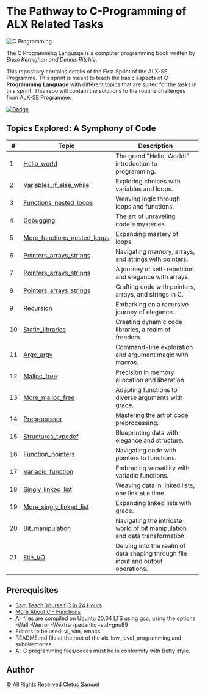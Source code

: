 # The Pathway to C-Programming of ALX Related Tasks

![C Programming](https://easystudyhub.com/wp-content/uploads/2023/03/C-progamming.jpg)

The C Programming Language is a computer programming book written by *Brian Kernighan and Dennis Ritchie*.

This repository contains details of the First Sprint of the ALX-SE Programme. This sprint is meant to teach the basic aspects of **C Programming Language** with different topics that are suited for the tasks in this sprint. This repo will contain the solutions to the routine challenges from ALX-SE Programme.

[![Badge](https://img.shields.io/badge/Topics-Covered%20-blue)](https://www.example.com/data-science)

## Topics Explored: A Symphony of Code

| #  | Topic                                      | Description                                           |
| -- | ------------------------------------------ | ----------------------------------------------------- |
| 1  | [Hello_world](./0x00-hello_world)          | The grand "Hello, World!" introduction to programming. |
| 2  | [Variables_if_else_while](./0x01-variables_if_else_while) | Exploring choices with variables and loops. |
| 3  | [Functions_nested_loops](./0x02-functions_nested_loops)   | Weaving logic through loops and functions.  |
| 4  | [Debugging](./0x03-debugging)                | The art of unraveling code's mysteries.         |
| 5  | [More_functions_nested_loops](./0x04-more_functions_nested_loops) | Expanding mastery of loops.        |
| 6  | [Pointers_arrays_strings](./0x05-pointers_arrays_strings)   | Navigating memory, arrays, and strings with pointers.          |
| 7  | [Pointers_arrays_strings](./0x06-pointers_arrays_strings/)  | A journey of self-repetition and elegance with arrays.         |
| 8  | [Pointers_arrays_strings](./0x07-pointers_arrays_strings)  | Crafting code with pointers, arrays, and strings in C.        |
| 9  | [Recursion](./0x08-recursion/)                | Embarking on a recursive journey of elegance.       |
| 10 | [Static_libraries](./0x09-static_libraries/)            | Creating dynamic code libraries, a realm of freedom.        |
| 11 | [Argc_argv](./0x0A-argc_argv/)          | Command-line exploration and argument magic with macros.           |
| 12 | [Malloc_free](./0x0B-malloc_free)| Precision in memory allocation and liberation.     |
| 13 | [More_malloc_free](./0x0C-more_malloc_free/)| Adapting functions to diverse arguments with grace.          |
| 14 | [Preprocessor](./0x0D-preprocessor/)| Mastering the art of code preprocessing.      |
| 15 | [Structures_typedef](./0x0E-structures_typedef/)  | Blueprinting data with elegance and structure.          |
| 16 | [Function_pointers](./0x0F-function_pointers)  | Navigating code with pointers to functions.          |
| 17 | [Variadic_function](./0x10-variadic_functions)  | Embracing versatility with variadic functions.          |
| 18 | [Singly_linked_list](./0x12-singly_linked_lists/)  | Weaving data in linked lists, one link at a time.          |
| 19 | [More_singly_linked_list](./0x13-more_singly_linked_lists)  | Expanding linked lists with grace.          |
| 20 | [Bit_manipulation](./0x14-bit_manipulation)  | Navigating the intricate world of bit manipulation and data transformation.          |
| 21 | [File_I/O](./0x15-file_io/)  | Delving into the realm of data shaping through file input and output operations.          |



## Prerequisites
- [Sam Teach Yourself C in 24 Hours](https://www.pdfdrive.com/sams-teach-yourself-c-in-24-hours-e17514248.html)
- [More About C - Functions](https://www.tutorialspoint.com/cprogramming/c_functions.htm)
- All files are compiled on Ubuntu 20.04 LTS using gcc, using the options -Wall -Werror -Wextra -pedantic -std=gnu89
- Editors to be used: vi, vim, emacs
- README.md file at the root of the alx-low_level_programming and subdirectories.
- All C programming files/codes must be in conformity with Betty style.

## Author
&copy; All Rights Reserved [Cletus Samuel](https://cletsymedia.github.io/Prof-Portfolio/)
